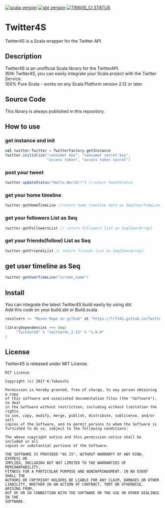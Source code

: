 [![scala version](https://img.shields.io/badge/scala-2.12.3-orange.svg)](https://www.scala-lang.org)
[![sbt version](https://img.shields.io/badge/sbt-0.13.16-green.svg)](http://www.scala-sbt.org/index.html)
[![TRAVIS_CI STATUS](https://travis-ci.org/lrf141/twitter4s.svg?branch=master)](https://travis-ci.org/lrf141/twitter4s)
# Twitter4S
Twitter4S is a Scala wrapper for the Twitter API.

## Description

Twitter4S is an unofficial Scala library for the TwitterAPI.  
With Twitter4S, you can easily integrate your Scala project with the Twitter Service.  
100% Pure Scala - works on any Scala Platform version 2.12 or later.

## Source Code
This library is always published in this repository.

## How to use

### get instance and init

```scala:GetInstance.scala
val twitter:Twitter = TwitterFactory.getInstance
twitter.initialize("consumer key", "consumer secret key",
                   "access token", "access token secret")
```

### post your tweet

```scala:postYourTweet.scala
twitter.updateStatus("Hello,World!!") //return TweetStatus
```


### get your home timeline

```scala:getHomeTimeLine.scala
twitter.getHomeTimeLine //return home timeline data as Seq[UserTimeLine]
```

### get your followers List as Seq

```scala:getFollowersList.scala
twitter.getFollowersList // return followers list as Seq[UserArray]
```

### get your friends(follow) List as Seq

```scala:getFriendsList.scala
twitter.getFriendsList // return friends list as Seq[UserArray]
```

## get user timeline as Seq
```scala:getUserTimeLine.scala
twitter.getUserTimeLine("screen_name")
```

## Install

You can integrate the latest Twitter4S build easily by using sbt.  
Add this code on your build.sbt or Build.scala.

```scala:build.sbt
resolvers += "Maven Repo on github" at "https://lrf141.github.io/Twitter4S/"

libraryDependencies ++= Seq(
     "Twitter4S" % "twitter4s_2.12" % "1.0.0"
)

```

## License

Twitter4S is released under MIT License.

```License
MIT License

Copyright (c) 2017 K.Takeuchi

Permission is hereby granted, free of charge, to any person obtaining a copy
of this software and associated documentation files (the "Software"), to deal
in the Software without restriction, including without limitation the rights
to use, copy, modify, merge, publish, distribute, sublicense, and/or sell
copies of the Software, and to permit persons to whom the Software is
furnished to do so, subject to the following conditions:

The above copyright notice and this permission notice shall be included in all
copies or substantial portions of the Software.

THE SOFTWARE IS PROVIDED "AS IS", WITHOUT WARRANTY OF ANY KIND, EXPRESS OR
IMPLIED, INCLUDING BUT NOT LIMITED TO THE WARRANTIES OF MERCHANTABILITY,
FITNESS FOR A PARTICULAR PURPOSE AND NONINFRINGEMENT. IN NO EVENT SHALL THE
AUTHORS OR COPYRIGHT HOLDERS BE LIABLE FOR ANY CLAIM, DAMAGES OR OTHER
LIABILITY, WHETHER IN AN ACTION OF CONTRACT, TORT OR OTHERWISE, ARISING FROM,
OUT OF OR IN CONNECTION WITH THE SOFTWARE OR THE USE OR OTHER DEALINGS IN THE
SOFTWARE.

```

